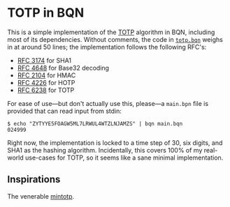 # TOTP in BQN

This is a simple implementation of the [TOTP][RFC 6238] algorithm in
BQN, including most of its dependencies. Without comments, the code in
[`totp.bqn`](./totp.bqn) weighs in at around 50 lines; the
implementation follows the following RFC's:

  + [RFC 3174] for SHA1
  + [RFC 4648] for Base32 decoding
  + [RFC 2104] for HMAC
  + [RFC 4226] for HOTP
  + [RFC 6238] for TOTP

For ease of use—but don't actually use this, please—a `main.bpn` file is
provided that can read input from stdin:

``` console
$ echo "ZYTYYE5FOAGW5ML7LRWUL4WTZLNJAMZS" | bqn main.bqn
024999
```

Right now, the implementation is locked to a time step of 30, six
digits, and SHA1 as the hashing algorithm. Incidentally, this covers
100% of my real-world use-cases for TOTP, so it seems like a sane
minimal implementation.

## Inspirations

The venerable [mintotp](https://github.com/susam/mintotp).

[RFC 2104]: https://datatracker.ietf.org/doc/html/rfc2104
[RFC 3174]: https://datatracker.ietf.org/doc/html/rfc3174
[RFC 4226]: https://datatracker.ietf.org/doc/html/rfc4226
[RFC 4648]: https://datatracker.ietf.org/doc/html/rfc4648
[RFC 6238]: https://datatracker.ietf.org/doc/html/rfc6238
